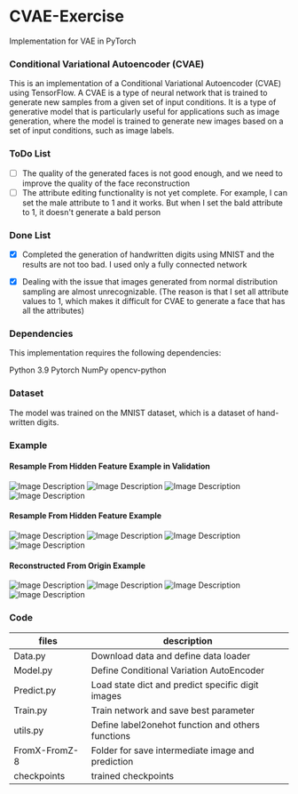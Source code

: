 # CVAE-Exercise
Implementation for VAE in PyTorch

### Conditional Variational Autoencoder (CVAE)
This is an implementation of a Conditional Variational Autoencoder (CVAE) using TensorFlow. A CVAE is a type of neural network that is trained to generate new samples from a given set of input conditions. It is a type of generative model that is particularly useful for applications such as image generation, where the model is trained to generate new images based on a set of input conditions, such as image labels.

### ToDo List

- [ ] The quality of the generated faces is not good enough, and we need to improve the quality of the face reconstruction
- [ ] The attribute editing functionality is not yet complete. For example, I can set the male attribute to 1 and it works. But when I set the bald attribute to 1, it doesn't generate a bald person

### Done List

- [x] Completed the generation of handwritten digits using MNIST and the results are not too bad. I used only a fully connected network
- [x] Dealing with the issue that images generated from normal distribution sampling are almost unrecognizable. (The reason is that I set all attribute values to 1, which makes it difficult for CVAE to generate a face that has all the attributes)


### Dependencies
This implementation requires the following dependencies:

Python 3.9
Pytorch
NumPy
opencv-python

### Dataset
The model was trained on the MNIST dataset, which is a dataset of hand-written digits.

### Example
#### Resample From Hidden Feature Example in Validation
![Image Description](Example/FromZ/0.png)
![Image Description](Example/FromZ/1.png)
![Image Description](Example/FromZ/2.png)
![Image Description](Example/FromZ/3.png)

#### Resample From Hidden Feature Example
![Image Description](Example/Prediction/0.png)
![Image Description](Example/Prediction/1.png)
![Image Description](Example/Prediction/2.png)
![Image Description](Example/Prediction/3.png)

#### Reconstructed From Origin Example
![Image Description](Example/FromX/0.png)
![Image Description](Example/FromX/1.png)
![Image Description](Example/FromX/2.png)
![Image Description](Example/FromX/3.png)

### Code 
| files | description |
| --- | --- |
| Data.py | Download data and define data loader |
| Model.py | Define Conditional Variation AutoEncoder |
| Predict.py | Load state dict and predict specific digit images |
| Train.py | Train network and save best parameter |
| utils.py | Define label2onehot function and others functions |
| FromX-FromZ-8 | Folder for save intermediate image and prediction |
| checkpoints | trained checkpoints |
